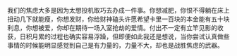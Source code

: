 我们的焦虑大多是因为太想投机取巧去办成一件事。你想减肥，你恨不得躺在床上扭动几下就能瘦，你想发财，你给财神磕头许愿希望卡里一百块的本金能有五十块利息，你想被爱，你却在期待一场入室抢劫的爱情。付出不一定有立竿见影的收获，日积月累的过程也确实容易浮躁，但即便如此我还是想说，当你尝试认真做些事情的时候能明显感觉到自己是有力量的，力量不大，却也是战胜焦虑的武器。
